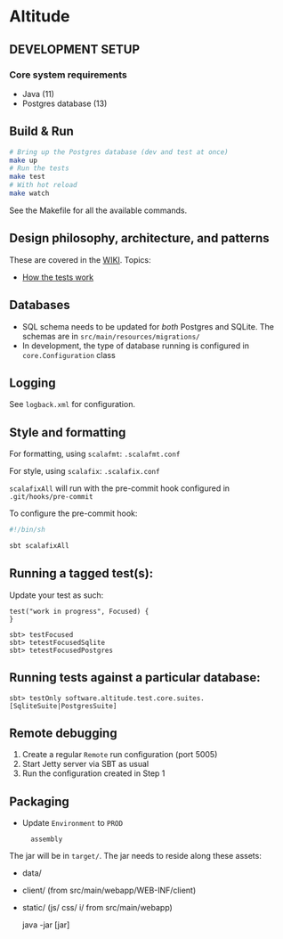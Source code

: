 # Altitude #

## DEVELOPMENT SETUP

### Core system requirements

* Java (11)
* Postgres database (13)

## Build & Run

```sh
# Bring up the Postgres database (dev and test at once)
make up
# Run the tests
make test
# With hot reload
make watch 
```

See the Makefile for all the available commands.

## Design philosophy, architecture, and patterns

These are covered in the [WIKI](https://github.com/papito/altitude/wiki). Topics:

* [How the tests work](https://github.com/papito/altitude/wiki/How-the-tests-work)

## Databases

* SQL schema needs to be updated for *both* Postgres and SQLite. The schemas are in `src/main/resources/migrations/`
* In development, the type of database running is configured in `core.Configuration` class

## Logging

See `logback.xml` for configuration.

## Style and formatting

For formatting, using `scalafmt`: `.scalafmt.conf`

For style, using `scalafix`: `.scalafix.conf`

`scalafixAll` will run with the pre-commit hook configured in `.git/hooks/pre-commit`

To configure the pre-commit hook:

```sh
#!/bin/sh

sbt scalafixAll
```

## Running a tagged test(s):
Update your test as such:

```
test("work in progress", Focused) {
}
```
    sbt> testFocused
    sbt> tetestFocusedSqlite
    sbt> tetestFocusedPostgres

## Running tests against a particular database:

    sbt> testOnly software.altitude.test.core.suites.[SqliteSuite|PostgresSuite]

## Remote debugging

1. Create a regular `Remote` run configuration (port 5005)
2. Start Jetty server via SBT as usual
3. Run the configuration created in Step 1

## Packaging
* Update `Environment` to `PROD`

        assembly

The jar will be in `target/`. The jar needs to reside along these assets:

* data/
* client/ (from src/main/webapp/WEB-INF/client)
* static/ (js/ css/ i/ from src/main/webapp)


    java -jar [jar]
